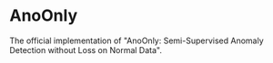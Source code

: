 # AnoOnly
The official implementation of "AnoOnly: Semi-Supervised Anomaly Detection without Loss on Normal Data".
